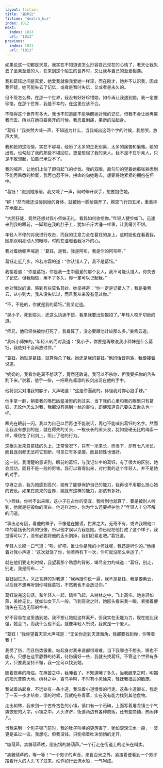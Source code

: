 ```yaml
---
layout: fiction
title: "姜紫云"
fiction: "deatch_bus"
index: 1012
next:
  index: 1013
  url: "1013"
previous:
  index: 1011
  url: "1011"
---
```

如果说这一切都是天意，我实在不知道该怎么形容自己现在的心情了，老天让我失去了至亲至爱的人，在来到这个陌生的世界时，又让我与自己的至爱相遇。

我和葛钰之间是真爱，她爱我就像我爱她一样深，而在刚才，她并不认识我，因此我怀疑，她可能失去了记忆，或者是暂时失忆，又或者是永久的。

但不管怎么样，在那一个世界，我没有好好珍惜她，如今再让我遇到她，我一定要珍惜。在那个世界，我是不幸的，在这里应该不会。

不晓得这个世界有多大，我也不知道能不能唤醒她对我的记忆，但我不会让她再离我而去。所以在她将要离开的时候，我忍着剧痛，果断的站起身。

“葛钰！”我突然大喊一声，不知道为什么，当我喊出这两个字的时候，我想哭，放声大哭。

我和她的这段情，实在不容易，经历了太多的生死别离，太多的痛苦和磨难。她的出现，也勾起了我的那些不堪回忆，更是想起了我的亲人。我不是不在乎亲人，只是不敢想起，怕自己承受不了。

我的喊声，让他们止住了即将起飞的步伐。我的双眼，直勾勾的望着她那张熟悉到不能再熟悉的脸蛋，我再也忍不住，拼命的向她跑去，想要将她紧紧的拥抱在怀中。

“葛钰！”跑到她跟前，我又喊了一声，同时伸开双手，想要抱住她。

“砰！”然而我还没碰到她的身体，就被她一脚给踹开了，腾空飞行四五米，重重摔在地面上。

“大胆狂徒，竟然还想对我小师妹无礼，看我如何收拾你。”年轻人健步如飞，迅速来到我的跟前，一脚踹在我的肚子上，犹如千斤大锤一样重，让我痛苦不堪。

年轻人不停的对我进行攻击，而我的注意力全在葛钰的身上，这时她也在看着我，她那双明亮动人的眼睛，时刻在温暖着我冰冷的心。

我对着她嘶声喊道：“葛钰，是我，我是阿布，我是你的阿布啊。”

葛钰走近几步，冷若冰霜的道：“你认错人了，我不是葛钰。”

我接着道：“你是葛钰，你是我一生中最爱的那个女人，我不可能认错人。你失去了记忆，但我相信，用不了多久，你一定可以记起我。”

她对我说的话，感到有些莫名其妙，她坚持道：“你一定是记错人了，我是姜紫云，从小到大，我从没失忆过，而且我从来没有见过你。”

“不，不是的，你就是我的葛钰。”我坚定道。

“臭小子，死到临头，还这么执迷不悟，看来我要出些狠招了。”年轻人咬牙切齿的道。

“师兄，他已经快被你打死了，我看算了，没必要跟他计较那么多。”姜紫云道。

“我听小师妹的。”年轻人转而对我道：“臭小子，你要是再敢说我小师妹是什么葛钰，我绝对不会再放过你。”

“葛钰，她就是葛钰，就算你杀了我，她还是我的葛钰。”他的话音刚落，我便接着说道。

“奶奶的，我看你是真不想活了，竟然还敢说，我可以不杀你，但我要把你的舌头割下来。”说着，他手一伸，一把寒光凛凛的长剑出现在他的手中。

他将剑尖对准我的脖子，大声喝道：“这是你逼我的，休怪我对你心狠手辣。”

他手掌一翻，朝着我的嘴巴凶猛凌厉的刺过来，当下我的心里和我的眼里只有葛钰，无论他怎么对我，我都没有感到一丝的害怕，即便知道自己要失去舌头也一样。

寒光在眼前一闪，我以为自己以后再也不能说话，再也不能喊出葛钰的名字。然而让我没有想到的是，就在得失的关头，一根长长的黑头发，犹如坚硬无比的绳索一样，缠绕在了利剑上，阻止了他的行为。

这根头发来自葛钰的头上，正常情况下，只有一米来长，而当下，却有七八米长，而且连剑都无法将它割断，可见它有多坚硬，而且韧性也很好。

这一刻，我清楚的意识到，眼前的葛钰，与我记忆中的葛钰，有了很大的区别，她会武功，而且不是一般的厉害。我可以看得出来，对付我的这个年轻人，并不是她的对手。

惊讶之余，我为她感到高兴，她有了能够保护自己的能力，我再也不用那么担心她的安危。如果在原来的世界，她就有这样的能力，那该有多好。

“小师妹，你听不出来嘛，这小子在占你的便宜，我听到也就算了，要是被别人听到，他就是在毁你的清白。他这样对你，你为什么还要袒护他？”年轻人十分不解的问道。

“事出必有因，看他的样子，不像是在撒谎，世界之大，无奇不有，或许我跟他口中的葛钰长的真的很像，所以他才误以为我是她。你已经把他打成了这个样子，我觉得可以了，没有必要将他的舌头割掉，我们赶紧走吧。”葛钰道。

年轻人长叹一口气道：“唉，好吧，谁让你是我的小师妹呢，我还是听你的。”他接着对我小声道：“这次就饶了你，倘若再有下一次，你可就没那么幸运了。”

就在他们要走的时候，我望着那个熟悉的背影，竭尽全力的喊道：“葛钰，别走，别走，我是阿布……”

葛钰回过头，义正言辞的对我道：“我再跟你说一遍，我不是葛钰，我是姜紫云，以后我不想再听到你喊我葛钰，不然我也不会放过你。”

葛钰说完这句话，和年轻人一起，踏空飞起，从树林之中，飞上高空。她身轻如燕，美妙无比，犹如仙女下凡一般。飞到高空之时，她回头看来我一眼，紧接着便消失在无边无际的空中。

好不容易在这里遇到她，我不想让她就这样离开，但我实在无能为力，现在她比我强，她会飞，而我什么也不会。就像年轻人所说，我就是一个废人。

“葛钰！”我仰望着天空大声喊道：“无论你走到天涯海角，我都要找到你，你等着我！”

我受了伤，而且伤势很重，站起身对我来说都很艰难。当下我哪也不想去，哪也不能去，只想在这里静静的待着，待伤痛好一些，我就去找葛钰。不管这个世界有多大，只要我坚持不懈，我一定可以找到她。

随着夜幕的降临，在痛苦之中，我睡着了。不知道睡了多久，当我醒来之时，明媚的阳光普照大地，树林之中，百鸟争鸣，不时有小风徐来，轻抚我扭曲的脸庞。

我试着站起身，不远处有一条小道，我沿着小道慢慢的行走。这条小道很长，我走了一天一夜才结束，饿的时候，我就吃些青草，实在没有能力找到其他食物。

走出树林，我来到一个古朴古色的小镇，镇口有一个石碑，上面写着屠龙镇三个气势恢宏的大字。小镇之中，人头济济，街道两边有各种商贩，还有些商铺，热闹非凡。

当我来到一个包子铺门前时，我的肚子叫唤的更厉害了，犹如滚滚江水一般，一波更是盖过一波。我想吃，但我没钱，只能咽着吐沫悄悄的走开。

“糖葫芦，卖糖葫芦喽，刚出锅的糖葫芦。”一个行走在街道上的老头在叫卖。

“卖糖葫芦的，等一等！”一个男子的声音，来自百米之外，紧接着便看到一个男子踏着行人的人头飞了过来，动作如行云流水般，一气呵成。